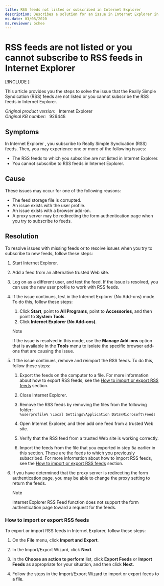 ```yaml
---
title: RSS feeds not listed or subscribed in Internet Explorer
description: Describes a solution for an issue in Internet Explorer in which RSS feeds are not listed or in which you cannot subscribe to RSS feeds.
ms.date: 03/08/2020
ms.reviewer: bchee
---
```

# RSS feeds are not listed or you cannot subscribe to RSS feeds in Internet Explorer

[!INCLUDE [](../../../includes/browsers-important.md)]

This article provides you the steps to solve the issue that the Really Simple Syndication (RSS) feeds are not listed or you cannot subscribe the RSS feeds in Internet Explorer.

_Original product version:_ &nbsp; Internet Explorer  
_Original KB number:_ &nbsp; 926448

## Symptoms

In Internet Explorer , you subscribe to Really Simple Syndication (RSS) feeds. Then, you may experience one or more of the following issues:

- The RSS feeds to which you subscribe are not listed in Internet Explorer.
- You cannot subscribe to RSS feeds in Internet Explorer.

## Cause

These issues may occur for one of the following reasons:

- The feed storage file is corrupted.
- An issue exists with the user profile.
- An issue exists with a browser add-on.
- A proxy server may be redirecting the form authentication page when you try to subscribe to feeds.

## Resolution

To resolve issues with missing feeds or to resolve issues when you try to subscribe to new feeds, follow these steps:

1. Start Internet Explorer.

2. Add a feed from an alternative trusted Web site.

3. Log on as a different user, and test the feed. If the issue is resolved, you can use the new user profile to work with RSS feeds.

4. If the issue continues, test in the Internet Explorer (No Add-ons) mode. To do this, follow these steps:

   1. Click **Start**, point to **All Programs**, point to **Accessories**, and then point to **System Tools**.
   2. Click **Internet Explorer (No Add-ons)**.

   > [!NOTE]
   > If the issue is resolved in this mode, use the **Manage Add-ons** option that is available in the **Tools** menu to isolate the specific browser add-ons that are causing the issue.

5. If the issue continues, remove and reimport the RSS feeds. To do this, follow these steps:

   1. Export the feeds on the computer to a file. For more information about how to export RSS feeds, see the [How to import or export RSS feeds](#how-to-import-or-export-rss-feeds) section.

   2. Close Internet Explorer.

   3. Remove the RSS feeds by removing the files from the following folder:  
      `%userprofile% \Local Settings\Application Data\Microsoft\Feeds`

   4. Open Internet Explorer, and then add one feed from a trusted Web site.

   5. Verify that the RSS feed from a trusted Web site is working correctly.

   6. Import the feeds from the file that you exported in step 5a earlier in this section. These are the feeds to which you previously subscribed. For more information about how to import RSS feeds, see the [How to import or export RSS feeds](#how-to-import-or-export-rss-feeds) section.

6. If you have determined that the proxy server is redirecting the form authentication page, you may be able to change the proxy setting to return the feeds.

   > [!NOTE]
   > Internet Explorer RSS Feed function does not support the form authentication page toward a request for the feeds.

### How to import or export RSS feeds

To export or import RSS feeds in Internet Explorer, follow these steps:

1. On the **File** menu, click **Import and Export**.

2. In the Import/Export Wizard, click **Next**.

3. In the **Choose an action to perform** list, click **Export Feeds** or **Import Feeds** as appropriate for your situation, and then click **Next**.

4. Follow the steps in the Import/Export Wizard to import or export feeds to a file.

